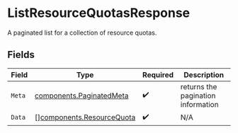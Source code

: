 # ListResourceQuotasResponse

A paginated list for a collection of resource quotas.


## Fields

| Field                                                                  | Type                                                                   | Required                                                               | Description                                                            |
| ---------------------------------------------------------------------- | ---------------------------------------------------------------------- | ---------------------------------------------------------------------- | ---------------------------------------------------------------------- |
| `Meta`                                                                 | [components.PaginatedMeta](../../models/components/paginatedmeta.md)   | :heavy_check_mark:                                                     | returns the pagination information                                     |
| `Data`                                                                 | [][components.ResourceQuota](../../models/components/resourcequota.md) | :heavy_check_mark:                                                     | N/A                                                                    |